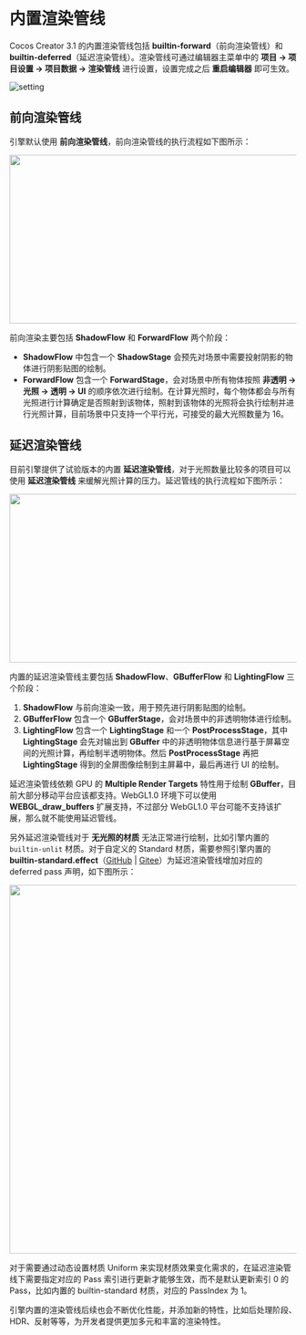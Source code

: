 # 内置渲染管线

Cocos Creator 3.1 的内置渲染管线包括 **builtin-forward**（前向渲染管线）和 **builtin-deferred**（延迟渲染管线）。渲染管线可通过编辑器主菜单中的 **项目 -> 项目设置 -> 项目数据 -> 渲染管线** 进行设置，设置完成之后 **重启编辑器** 即可生效。

![setting](./image/setting.png)

## 前向渲染管线

引擎默认使用 **前向渲染管线**，前向渲染管线的执行流程如下图所示：

<img src="./image/forward-pipeline.png" width=760 height=296></img>

前向渲染主要包括 **ShadowFlow** 和 **ForwardFlow** 两个阶段：
- **ShadowFlow** 中包含一个 **ShadowStage** 会预先对场景中需要投射阴影的物体进行阴影贴图的绘制。
- **ForwardFlow** 包含一个 **ForwardStage**，会对场景中所有物体按照 **非透明 -> 光照 -> 透明 -> UI** 的顺序依次进行绘制。在计算光照时，每个物体都会与所有光照进行计算确定是否照射到该物体，照射到该物体的光照将会执行绘制并进行光照计算，目前场景中只支持一个平行光，可接受的最大光照数量为 16。

## 延迟渲染管线

目前引擎提供了试验版本的内置 **延迟渲染管线**，对于光照数量比较多的项目可以使用 **延迟渲染管线** 来缓解光照计算的压力。延迟管线的执行流程如下图所示：

<img src="./image/deferred-pipeline.png" width=760 height=296></img>

内置的延迟渲染管线主要包括 **ShadowFlow**、**GBufferFlow** 和 **LightingFlow** 三个阶段：
1. **ShadowFlow** 与前向渲染一致，用于预先进行阴影贴图的绘制。
2. **GBufferFlow** 包含一个 **GBufferStage**，会对场景中的非透明物体进行绘制。
3. **LightingFlow** 包含一个 **LightingStage** 和一个 **PostProcessStage**，其中 **LightingStage** 会先对输出到 **GBuffer** 中的非透明物体信息进行基于屏幕空间的光照计算，再绘制半透明物体。然后 **PostProcessStage** 再把 **LightingStage** 得到的全屏图像绘制到主屏幕中，最后再进行 UI 的绘制。

延迟渲染管线依赖 GPU 的 **Multiple Render Targets** 特性用于绘制 **GBuffer**，目前大部分移动平台应该都支持。WebGL1.0 环境下可以使用 **WEBGL_draw_buffers** 扩展支持，不过部分 WebGL1.0 平台可能不支持该扩展，那么就不能使用延迟管线。

另外延迟渲染管线对于 **无光照的材质** 无法正常进行绘制，比如引擎内置的 `builtin-unlit` 材质。对于自定义的 Standard 材质，需要参照引擎内置的 **builtin-standard.effect**（[GitHub](https://github.com/cocos-creator/engine/blob/v3.1-release/editor/assets/effects/builtin-standard.effect) | [Gitee](https://gitee.com/mirrors_cocos-creator/engine/blob/v3.1-release/editor/assets/effects/builtin-standard.effect)）为延迟渲染管线增加对应的 deferred pass 声明，如下图所示：

<img src="./image/effect.png" width=760 height=647></img>

对于需要通过动态设置材质 Uniform 来实现材质效果变化需求的，在延迟渲染管线下需要指定对应的 Pass 索引进行更新才能够生效，而不是默认更新索引 0 的 Pass，比如内置的 builtin-standard 材质，对应的 PassIndex 为 1。

引擎内置的渲染管线后续也会不断优化性能，并添加新的特性，比如后处理阶段、HDR、反射等等，为开发者提供更加多元和丰富的渲染特性。
